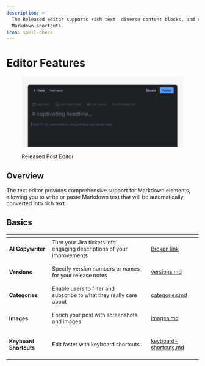 ```yaml
---
description: >-
  The Released editor supports rich text, diverse content blocks, and convenient
  Markdown shortcuts.
icon: spell-check
---
```


# Editor Features

<figure><img src="../../../.gitbook/assets/Editor - Header.png" alt=""><figcaption><p>Released Post Editor</p></figcaption></figure>

## Overview

The text editor provides comprehensive support for Markdown elements, allowing you to write or paste Markdown text that will be automatically converted into rich text.&#x20;

## Basics

<table data-view="cards"><thead><tr><th></th><th></th><th></th><th data-hidden data-card-target data-type="content-ref"></th></tr></thead><tbody><tr><td><h4>AI Copywriter</h4></td><td>Turn your Jira tickets into engaging descriptions of your improvements</td><td></td><td><a href="broken-reference">Broken link</a></td></tr><tr><td><h4>Versions</h4></td><td>Specify version numbers or names for your release notes</td><td></td><td><a href="versions.md">versions.md</a></td></tr><tr><td><h4>Categories</h4></td><td>Enable users to filter and subscribe to what they really care about</td><td></td><td><a href="categories.md">categories.md</a></td></tr><tr><td><h4>Images</h4></td><td>Enrich your post with screenshots and images</td><td></td><td><a href="images.md">images.md</a></td></tr><tr><td><h4>Keyboard Shortcuts</h4></td><td>Edit faster with keyboard shortcuts</td><td></td><td><a href="keyboard-shortcuts.md">keyboard-shortcuts.md</a></td></tr></tbody></table>



###
